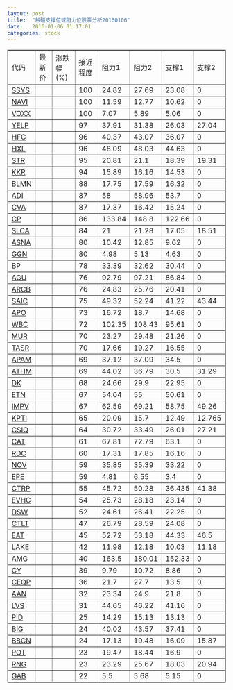 ```yaml
---
layout: post
title:  "触碰支撑位或阻力位股票分析20160106"
date:   2016-01-06 01:17:01
categories: stock
---
```

<script type="text/javascript">
var stockList = []
stockList.push('gb_ssys');
stockList.push('gb_navi');
stockList.push('gb_voxx');
stockList.push('gb_yelp');
stockList.push('gb_hfc');
stockList.push('gb_hxl');
stockList.push('gb_str');
stockList.push('gb_kkr');
stockList.push('gb_blmn');
stockList.push('gb_adi');
stockList.push('gb_cva');
stockList.push('gb_cp');
stockList.push('gb_slca');
stockList.push('gb_asna');
stockList.push('gb_ggn');
stockList.push('gb_bp');
stockList.push('gb_agu');
stockList.push('gb_arcb');
stockList.push('gb_saic');
stockList.push('gb_apo');
stockList.push('gb_wbc');
stockList.push('gb_mur');
stockList.push('gb_tasr');
stockList.push('gb_apam');
stockList.push('gb_athm');
stockList.push('gb_dk');
stockList.push('gb_etn');
stockList.push('gb_impv');
stockList.push('gb_kpti');
stockList.push('gb_csiq');
stockList.push('gb_cat');
stockList.push('gb_rdc');
stockList.push('gb_nov');
stockList.push('gb_epe');
stockList.push('gb_ctrp');
stockList.push('gb_evhc');
stockList.push('gb_dsw');
stockList.push('gb_ctlt');
stockList.push('gb_eat');
stockList.push('gb_lake');
stockList.push('gb_amg');
stockList.push('gb_cy');
stockList.push('gb_ceqp');
stockList.push('gb_aan');
stockList.push('gb_lvs');
stockList.push('gb_pid');
stockList.push('gb_big');
stockList.push('gb_bbcn');
stockList.push('gb_pot');
stockList.push('gb_rng');
stockList.push('gb_gab');
</script>
<table border="1">
 <tr>
 <td>代码</td>
 <td>最新价</td>
 <td>涨跌幅(%)</td>
 <td>接近程度</td>
 <td>阻力1</td>
 <td>阻力2</td>
 <td>支撑1</td>
 <td>支撑2</td>
</tr>
  <tr id="ssys" class="green">
  <td><a href="http://stock.finance.sina.com.cn/usstock/quotes/SSYS.html" target="_blank">SSYS</a></td><td></td><td></td><td>100</td><td>24.82</td><td>27.69</td><td>23.08</td><td>0</td></tr>
  <tr id="navi" class="red">
  <td><a href="http://stock.finance.sina.com.cn/usstock/quotes/NAVI.html" target="_blank">NAVI</a></td><td></td><td></td><td>100</td><td>11.59</td><td>12.77</td><td>10.62</td><td>0</td></tr>
  <tr id="voxx" class="green">
  <td><a href="http://stock.finance.sina.com.cn/usstock/quotes/VOXX.html" target="_blank">VOXX</a></td><td></td><td></td><td>100</td><td>7.07</td><td>5.89</td><td>5.06</td><td>0</td></tr>
  <tr id="yelp" class="green">
  <td><a href="http://stock.finance.sina.com.cn/usstock/quotes/YELP.html" target="_blank">YELP</a></td><td></td><td></td><td>97</td><td>37.91</td><td>31.38</td><td>26.03</td><td>27.04</td></tr>
  <tr id="hfc" class="red">
  <td><a href="http://stock.finance.sina.com.cn/usstock/quotes/HFC.html" target="_blank">HFC</a></td><td></td><td></td><td>96</td><td>40.37</td><td>43.07</td><td>36.07</td><td>0</td></tr>
  <tr id="hxl" class="green">
  <td><a href="http://stock.finance.sina.com.cn/usstock/quotes/HXL.html" target="_blank">HXL</a></td><td></td><td></td><td>96</td><td>48.09</td><td>48.03</td><td>44.63</td><td>0</td></tr>
  <tr id="str" class="green">
  <td><a href="http://stock.finance.sina.com.cn/usstock/quotes/STR.html" target="_blank">STR</a></td><td></td><td></td><td>95</td><td>20.81</td><td>21.1</td><td>18.39</td><td>19.31</td></tr>
  <tr id="kkr" class="red">
  <td><a href="http://stock.finance.sina.com.cn/usstock/quotes/KKR.html" target="_blank">KKR</a></td><td></td><td></td><td>94</td><td>15.89</td><td>16.16</td><td>14.53</td><td>0</td></tr>
  <tr id="blmn" class="green">
  <td><a href="http://stock.finance.sina.com.cn/usstock/quotes/BLMN.html" target="_blank">BLMN</a></td><td></td><td></td><td>88</td><td>17.75</td><td>17.59</td><td>16.32</td><td>0</td></tr>
  <tr id="adi" class="green">
  <td><a href="http://stock.finance.sina.com.cn/usstock/quotes/ADI.html" target="_blank">ADI</a></td><td></td><td></td><td>87</td><td>58</td><td>58.96</td><td>53.7</td><td>0</td></tr>
  <tr id="cva" class="green">
  <td><a href="http://stock.finance.sina.com.cn/usstock/quotes/CVA.html" target="_blank">CVA</a></td><td></td><td></td><td>87</td><td>17.37</td><td>16.42</td><td>15.24</td><td>0</td></tr>
  <tr id="cp" class="green">
  <td><a href="http://stock.finance.sina.com.cn/usstock/quotes/CP.html" target="_blank">CP</a></td><td></td><td></td><td>86</td><td>133.84</td><td>148.8</td><td>122.66</td><td>0</td></tr>
  <tr id="slca" class="green">
  <td><a href="http://stock.finance.sina.com.cn/usstock/quotes/SLCA.html" target="_blank">SLCA</a></td><td></td><td></td><td>84</td><td>21</td><td>21.28</td><td>17.05</td><td>18.51</td></tr>
  <tr id="asna" class="green">
  <td><a href="http://stock.finance.sina.com.cn/usstock/quotes/ASNA.html" target="_blank">ASNA</a></td><td></td><td></td><td>80</td><td>10.42</td><td>12.85</td><td>9.62</td><td>0</td></tr>
  <tr id="ggn" class="red">
  <td><a href="http://stock.finance.sina.com.cn/usstock/quotes/GGN.html" target="_blank">GGN</a></td><td></td><td></td><td>80</td><td>4.98</td><td>5.13</td><td>4.63</td><td>0</td></tr>
  <tr id="bp" class="green">
  <td><a href="http://stock.finance.sina.com.cn/usstock/quotes/BP.html" target="_blank">BP</a></td><td></td><td></td><td>78</td><td>33.39</td><td>32.62</td><td>30.44</td><td>0</td></tr>
  <tr id="agu" class="green">
  <td><a href="http://stock.finance.sina.com.cn/usstock/quotes/AGU.html" target="_blank">AGU</a></td><td></td><td></td><td>76</td><td>92.79</td><td>97.21</td><td>86.84</td><td>0</td></tr>
  <tr id="arcb" class="green">
  <td><a href="http://stock.finance.sina.com.cn/usstock/quotes/ARCB.html" target="_blank">ARCB</a></td><td></td><td></td><td>76</td><td>24.83</td><td>25.76</td><td>20.41</td><td>0</td></tr>
  <tr id="saic" class="green">
  <td><a href="http://stock.finance.sina.com.cn/usstock/quotes/SAIC.html" target="_blank">SAIC</a></td><td></td><td></td><td>75</td><td>49.32</td><td>52.24</td><td>41.22</td><td>43.44</td></tr>
  <tr id="apo" class="green">
  <td><a href="http://stock.finance.sina.com.cn/usstock/quotes/APO.html" target="_blank">APO</a></td><td></td><td></td><td>73</td><td>16.72</td><td>18.7</td><td>14.68</td><td>0</td></tr>
  <tr id="wbc" class="red">
  <td><a href="http://stock.finance.sina.com.cn/usstock/quotes/WBC.html" target="_blank">WBC</a></td><td></td><td></td><td>72</td><td>102.35</td><td>108.43</td><td>95.61</td><td>0</td></tr>
  <tr id="mur" class="red">
  <td><a href="http://stock.finance.sina.com.cn/usstock/quotes/MUR.html" target="_blank">MUR</a></td><td></td><td></td><td>70</td><td>23.27</td><td>29.48</td><td>21.26</td><td>0</td></tr>
  <tr id="tasr" class="green">
  <td><a href="http://stock.finance.sina.com.cn/usstock/quotes/TASR.html" target="_blank">TASR</a></td><td></td><td></td><td>70</td><td>17.66</td><td>19.27</td><td>16.55</td><td>0</td></tr>
  <tr id="apam" class="green">
  <td><a href="http://stock.finance.sina.com.cn/usstock/quotes/APAM.html" target="_blank">APAM</a></td><td></td><td></td><td>69</td><td>37.12</td><td>37.09</td><td>34.5</td><td>0</td></tr>
  <tr id="athm" class="green">
  <td><a href="http://stock.finance.sina.com.cn/usstock/quotes/ATHM.html" target="_blank">ATHM</a></td><td></td><td></td><td>69</td><td>44.02</td><td>36.79</td><td>30.5</td><td>31.29</td></tr>
  <tr id="dk" class="red">
  <td><a href="http://stock.finance.sina.com.cn/usstock/quotes/DK.html" target="_blank">DK</a></td><td></td><td></td><td>68</td><td>24.66</td><td>29.9</td><td>22.95</td><td>0</td></tr>
  <tr id="etn" class="green">
  <td><a href="http://stock.finance.sina.com.cn/usstock/quotes/ETN.html" target="_blank">ETN</a></td><td></td><td></td><td>67</td><td>54.04</td><td>55</td><td>50.61</td><td>0</td></tr>
  <tr id="impv" class="red">
  <td><a href="http://stock.finance.sina.com.cn/usstock/quotes/IMPV.html" target="_blank">IMPV</a></td><td></td><td></td><td>67</td><td>62.59</td><td>69.21</td><td>58.75</td><td>49.26</td></tr>
  <tr id="kpti" class="green">
  <td><a href="http://stock.finance.sina.com.cn/usstock/quotes/KPTI.html" target="_blank">KPTI</a></td><td></td><td></td><td>65</td><td>20.09</td><td>15.7</td><td>12.49</td><td>12.765</td></tr>
  <tr id="csiq" class="green">
  <td><a href="http://stock.finance.sina.com.cn/usstock/quotes/CSIQ.html" target="_blank">CSIQ</a></td><td></td><td></td><td>64</td><td>30.72</td><td>33.49</td><td>26.01</td><td>27.21</td></tr>
  <tr id="cat" class="green">
  <td><a href="http://stock.finance.sina.com.cn/usstock/quotes/CAT.html" target="_blank">CAT</a></td><td></td><td></td><td>61</td><td>67.81</td><td>72.79</td><td>63.1</td><td>0</td></tr>
  <tr id="rdc" class="red">
  <td><a href="http://stock.finance.sina.com.cn/usstock/quotes/RDC.html" target="_blank">RDC</a></td><td></td><td></td><td>60</td><td>17.31</td><td>17.85</td><td>16.16</td><td>0</td></tr>
  <tr id="nov" class="green">
  <td><a href="http://stock.finance.sina.com.cn/usstock/quotes/NOV.html" target="_blank">NOV</a></td><td></td><td></td><td>59</td><td>35.85</td><td>35.39</td><td>33.22</td><td>0</td></tr>
  <tr id="epe" class="red">
  <td><a href="http://stock.finance.sina.com.cn/usstock/quotes/EPE.html" target="_blank">EPE</a></td><td></td><td></td><td>59</td><td>4.81</td><td>6.55</td><td>3.4</td><td>0</td></tr>
  <tr id="ctrp" class="red">
  <td><a href="http://stock.finance.sina.com.cn/usstock/quotes/CTRP.html" target="_blank">CTRP</a></td><td></td><td></td><td>55</td><td>45.72</td><td>50.28</td><td>36.435</td><td>41.38</td></tr>
  <tr id="evhc" class="green">
  <td><a href="http://stock.finance.sina.com.cn/usstock/quotes/EVHC.html" target="_blank">EVHC</a></td><td></td><td></td><td>54</td><td>25.73</td><td>28.18</td><td>23.14</td><td>0</td></tr>
  <tr id="dsw" class="red">
  <td><a href="http://stock.finance.sina.com.cn/usstock/quotes/DSW.html" target="_blank">DSW</a></td><td></td><td></td><td>52</td><td>24.61</td><td>26.41</td><td>22.25</td><td>0</td></tr>
  <tr id="ctlt" class="green">
  <td><a href="http://stock.finance.sina.com.cn/usstock/quotes/CTLT.html" target="_blank">CTLT</a></td><td></td><td></td><td>47</td><td>26.79</td><td>28.59</td><td>24.08</td><td>0</td></tr>
  <tr id="eat" class="green">
  <td><a href="http://stock.finance.sina.com.cn/usstock/quotes/EAT.html" target="_blank">EAT</a></td><td></td><td></td><td>45</td><td>52.72</td><td>53.18</td><td>44.33</td><td>46.5</td></tr>
  <tr id="lake" class="red">
  <td><a href="http://stock.finance.sina.com.cn/usstock/quotes/LAKE.html" target="_blank">LAKE</a></td><td></td><td></td><td>42</td><td>11.98</td><td>12.18</td><td>10.03</td><td>11.18</td></tr>
  <tr id="amg" class="green">
  <td><a href="http://stock.finance.sina.com.cn/usstock/quotes/AMG.html" target="_blank">AMG</a></td><td></td><td></td><td>40</td><td>163.5</td><td>180.01</td><td>152.33</td><td>0</td></tr>
  <tr id="cy" class="red">
  <td><a href="http://stock.finance.sina.com.cn/usstock/quotes/CY.html" target="_blank">CY</a></td><td></td><td></td><td>39</td><td>9.79</td><td>10.72</td><td>8.86</td><td>0</td></tr>
  <tr id="ceqp" class="red">
  <td><a href="http://stock.finance.sina.com.cn/usstock/quotes/CEQP.html" target="_blank">CEQP</a></td><td></td><td></td><td>36</td><td>21.7</td><td>27.7</td><td>13.5</td><td>0</td></tr>
  <tr id="aan" class="green">
  <td><a href="http://stock.finance.sina.com.cn/usstock/quotes/AAN.html" target="_blank">AAN</a></td><td></td><td></td><td>32</td><td>23.34</td><td>24.9</td><td>21.8</td><td>0</td></tr>
  <tr id="lvs" class="green">
  <td><a href="http://stock.finance.sina.com.cn/usstock/quotes/LVS.html" target="_blank">LVS</a></td><td></td><td></td><td>31</td><td>44.65</td><td>46.22</td><td>41.16</td><td>0</td></tr>
  <tr id="pid" class="green">
  <td><a href="http://stock.finance.sina.com.cn/usstock/quotes/PID.html" target="_blank">PID</a></td><td></td><td></td><td>25</td><td>14.29</td><td>15.13</td><td>13.13</td><td>0</td></tr>
  <tr id="big" class="green">
  <td><a href="http://stock.finance.sina.com.cn/usstock/quotes/BIG.html" target="_blank">BIG</a></td><td></td><td></td><td>24</td><td>40.02</td><td>43.57</td><td>37.41</td><td>0</td></tr>
  <tr id="bbcn" class="red">
  <td><a href="http://stock.finance.sina.com.cn/usstock/quotes/BBCN.html" target="_blank">BBCN</a></td><td></td><td></td><td>24</td><td>17.13</td><td>19.48</td><td>16.09</td><td>15.87</td></tr>
  <tr id="pot" class="green">
  <td><a href="http://stock.finance.sina.com.cn/usstock/quotes/POT.html" target="_blank">POT</a></td><td></td><td></td><td>23</td><td>19.47</td><td>18.44</td><td>16.9</td><td>0</td></tr>
  <tr id="rng" class="red">
  <td><a href="http://stock.finance.sina.com.cn/usstock/quotes/RNG.html" target="_blank">RNG</a></td><td></td><td></td><td>23</td><td>23.29</td><td>25.67</td><td>18.03</td><td>20.94</td></tr>
  <tr id="gab" class="green">
  <td><a href="http://stock.finance.sina.com.cn/usstock/quotes/GAB.html" target="_blank">GAB</a></td><td></td><td></td><td>22</td><td>5.5</td><td>5.68</td><td>5.15</td><td>0</td></tr>
</table>
